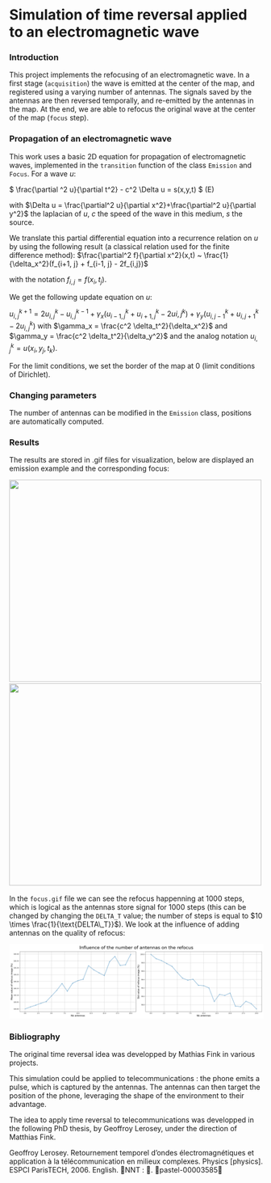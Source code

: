 # Simulation of time reversal applied to an electromagnetic wave

### Introduction 

This project implements the refocusing of an electromagnetic wave. In a first stage (`acquisition`) the wave is emitted at the center of the map, and registered using a varying number of antennas. The signals saved by the antennas are then reversed temporally, and re-emitted by the antennas in the map. At the end, we are able to refocus the original wave at the center of the map (`focus` step).


### Propagation of an electromagnetic wave
This work uses a basic 2D equation for propagation of electromagnetic waves, implemented in the `transition` function of the class `Emission` and `Focus`. For a wave $`u`$:

$`
\frac{\partial ^2 u}{\partial t^2} - c^2 \Delta u = s(x,y,t)
`$ (E)

with $`\Delta u = \frac{\partial^2 u}{\partial x^2}+\frac{\partial^2 u}{\partial y^2}`$ the laplacian of $`u`$, $`c`$ the speed of the wave in this medium, $`s`$ the source. 

We translate this partial differential equation into a recurrence relation on $`u`$ by using the following result (a classical relation used for the finite difference method): 
$`\frac{\partial^2 f}{\partial x^2}(x,t) ~ \frac{1}{\delta_x^2}(f_{i+1, j} + f_{i-1, j} - 2f_{i,j})`$

with the notation $`f_{i,j} = f(x_i, t_j)`$. 

We get the following update equation on $`u`$:

$`
u_{i,j}^{k+1} = 2u_{i,j}^{k} - u_{i,j}^{k-1} + \gamma_x(u_{i-1,j}^k + u_{i+1,j}^k - 2 u{i,j}^k) + \gamma_y (u_{i,j-1}^k + u_{i,j+1}^k - 2u_{i,j}^k)
`$
with $`\gamma_x = \frac{c^2 \delta_t^2}{\delta_x^2}`$ and $`\gamma_y = \frac{c^2 \delta_t^2}{\delta_y^2}`$ and the analog notation $`u_{i,j}^k = u(x_i, y_j, t_k)`$.

For the limit conditions, we set the border of the map at 0 (limit conditions of Dirichlet).

### Changing parameters

The number of antennas can be modified in the `Emission` class, positions are automatically computed.



### Results

The results are stored in .gif files for visualization, below are displayed an emission example and the corresponding focus:

<img src="https://github.com/nastassiatardy/time-reversal/blob/main/emission.gif" width="500" height="400" /> <img src="https://github.com/nastassiatardy/time-reversal/blob/main/focus.gif" width="500" height="400" />

In the `focus.gif` file we can see the refocus happenning at 1000 steps, which is logical as the antennas store signal for 1000 steps (this can be changed by changing the `DELTA_T` value; the number of steps is equal to $`10 \times \frac{1}{\text{DELTA\_T}}`$).
We look at the influence of adding antennas on the quality of refocus:

![My Image](https://github.com/nastassiatardy/time-reversal/blob/main/mean_std.png)

### Bibliography

The original time reversal idea was developped by Mathias Fink in various projects.

This simulation could be applied to telecommunications : the phone emits a pulse, which is captured by the antennas. The antennas can then target the position of the phone, leveraging the shape of the environment to their advantage. 

The idea to apply time reversal to telecommunications was developped in the following PhD thesis, by Geoffroy Lerosey, under the direction of Matthias Fink.

Geoffroy Lerosey. Retournement temporel d’ondes électromagnétiques et application à la télécommunication
en milieux complexes. Physics [physics]. ESPCI ParisTECH, 2006. English. ￿NNT : ￿.
￿pastel-00003585￿

